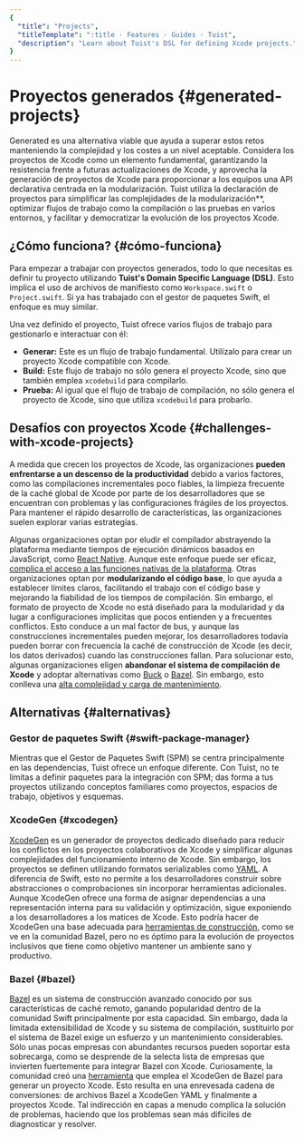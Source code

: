 ```yaml
---
{
  "title": "Projects",
  "titleTemplate": ":title · Features · Guides · Tuist",
  "description": "Learn about Tuist's DSL for defining Xcode projects."
}
---
```

# Proyectos generados {#generated-projects}

Generated es una alternativa viable que ayuda a superar estos retos manteniendo
la complejidad y los costes a un nivel aceptable. Considera los proyectos de
Xcode como un elemento fundamental, garantizando la resistencia frente a futuras
actualizaciones de Xcode, y aprovecha la generación de proyectos de Xcode para
proporcionar a los equipos una API declarativa centrada en la modularización.
Tuist utiliza la declaración de proyectos para simplificar las complejidades de
la modularización**, optimizar flujos de trabajo como la compilación o las
pruebas en varios entornos, y facilitar y democratizar la evolución de los
proyectos Xcode.

## ¿Cómo funciona? {#cómo-funciona}

Para empezar a trabajar con proyectos generados, todo lo que necesitas es
definir tu proyecto utilizando **Tuist's Domain Specific Language (DSL)**. Esto
implica el uso de archivos de manifiesto como `Workspace.swift` o
`Project.swift`. Si ya has trabajado con el gestor de paquetes Swift, el enfoque
es muy similar.

Una vez definido el proyecto, Tuist ofrece varios flujos de trabajo para
gestionarlo e interactuar con él:

- **Generar:** Este es un flujo de trabajo fundamental. Utilízalo para crear un
  proyecto Xcode compatible con Xcode.
- **<LocalizedLink href="/guides/features/build">Build</LocalizedLink>:** Este
  flujo de trabajo no sólo genera el proyecto Xcode, sino que también emplea
  `xcodebuild` para compilarlo.
- **<LocalizedLink href="/guides/features/test">Prueba</LocalizedLink>:** Al
  igual que el flujo de trabajo de compilación, no sólo genera el proyecto de
  Xcode, sino que utiliza `xcodebuild` para probarlo.

## Desafíos con proyectos Xcode {#challenges-with-xcode-projects}

A medida que crecen los proyectos de Xcode, las organizaciones **pueden
enfrentarse a un descenso de la productividad** debido a varios factores, como
las compilaciones incrementales poco fiables, la limpieza frecuente de la caché
global de Xcode por parte de los desarrolladores que se encuentran con problemas
y las configuraciones frágiles de los proyectos. Para mantener el rápido
desarrollo de características, las organizaciones suelen explorar varias
estrategias.

Algunas organizaciones optan por eludir el compilador abstrayendo la plataforma
mediante tiempos de ejecución dinámicos basados en JavaScript, como [React
Native](https://reactnative.dev/). Aunque este enfoque puede ser eficaz,
[complica el acceso a las funciones nativas de la
plataforma](https://shopify.engineering/building-app-clip-react-native). Otras
organizaciones optan por **modularizando el código base**, lo que ayuda a
establecer límites claros, facilitando el trabajo con el código base y mejorando
la fiabilidad de los tiempos de compilación. Sin embargo, el formato de proyecto
de Xcode no está diseñado para la modularidad y da lugar a configuraciones
implícitas que pocos entienden y a frecuentes conflictos. Esto conduce a un mal
factor de bus, y aunque las construcciones incrementales pueden mejorar, los
desarrolladores todavía pueden borrar con frecuencia la caché de construcción de
Xcode (es decir, los datos derivados) cuando las construcciones fallan. Para
solucionar esto, algunas organizaciones eligen **abandonar el sistema de
compilación de Xcode** y adoptar alternativas como [Buck](https://buck.build/) o
[Bazel](https://bazel.build/). Sin embargo, esto conlleva una [alta complejidad
y carga de mantenimiento](https://bazel.build/migrate/xcode).


## Alternativas {#alternativas}

### Gestor de paquetes Swift {#swift-package-manager}

Mientras que el Gestor de Paquetes Swift (SPM) se centra principalmente en las
dependencias, Tuist ofrece un enfoque diferente. Con Tuist, no te limitas a
definir paquetes para la integración con SPM; das forma a tus proyectos
utilizando conceptos familiares como proyectos, espacios de trabajo, objetivos y
esquemas.

### XcodeGen {#xcodegen}

[XcodeGen](https://github.com/yonaskolb/XcodeGen) es un generador de proyectos
dedicado diseñado para reducir los conflictos en los proyectos colaborativos de
Xcode y simplificar algunas complejidades del funcionamiento interno de Xcode.
Sin embargo, los proyectos se definen utilizando formatos serializables como
[YAML](https://yaml.org/). A diferencia de Swift, esto no permite a los
desarrolladores construir sobre abstracciones o comprobaciones sin incorporar
herramientas adicionales. Aunque XcodeGen ofrece una forma de asignar
dependencias a una representación interna para su validación y optimización,
sigue exponiendo a los desarrolladores a los matices de Xcode. Esto podría hacer
de XcodeGen una base adecuada para [herramientas de
construcción](https://github.com/MobileNativeFoundation/rules_xcodeproj), como
se ve en la comunidad Bazel, pero no es óptimo para la evolución de proyectos
inclusivos que tiene como objetivo mantener un ambiente sano y productivo.

### Bazel {#bazel}

[Bazel](https://bazel.build) es un sistema de construcción avanzado conocido por
sus características de caché remoto, ganando popularidad dentro de la comunidad
Swift principalmente por esta capacidad. Sin embargo, dada la limitada
extensibilidad de Xcode y su sistema de compilación, sustituirlo por el sistema
de Bazel exige un esfuerzo y un mantenimiento considerables. Sólo unas pocas
empresas con abundantes recursos pueden soportar esta sobrecarga, como se
desprende de la selecta lista de empresas que invierten fuertemente para
integrar Bazel con Xcode. Curiosamente, la comunidad creó una
[herramienta](https://github.com/MobileNativeFoundation/rules_xcodeproj) que
emplea el XcodeGen de Bazel para generar un proyecto Xcode. Esto resulta en una
enrevesada cadena de conversiones: de archivos Bazel a XcodeGen YAML y
finalmente a proyectos Xcode. Tal indirección en capas a menudo complica la
solución de problemas, haciendo que los problemas sean más difíciles de
diagnosticar y resolver.
